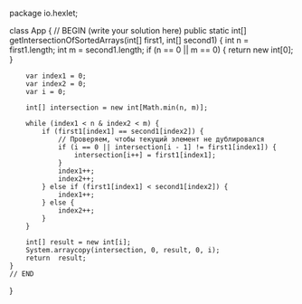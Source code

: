 package io.hexlet;


class App {
    // BEGIN (write your solution here)
    public static int[] getIntersectionOfSortedArrays(int[] first1, int[] second1) {
        int n = first1.length;
        int m = second1.length;
        if (n == 0 || m == 0) {
            return new int[0];
        }

        var index1 = 0;
        var index2 = 0;
        var i = 0;

        int[] intersection = new int[Math.min(n, m)];

        while (index1 < n & index2 < m) {
            if (first1[index1] == second1[index2]) {
                // Проверяем, чтобы текущий элемент не дублировался
                if (i == 0 || intersection[i - 1] != first1[index1]) {
                    intersection[i++] = first1[index1];
                }
                index1++;
                index2++;
            } else if (first1[index1] < second1[index2]) {
                index1++;
            } else {
                index2++;
            }
        }

        int[] result = new int[i];
        System.arraycopy(intersection, 0, result, 0, i);
        return  result;
    }
    // END
}